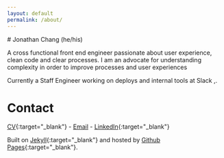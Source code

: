 ```yaml
---
layout: default
permalink: /about/
---
```


<div class="p-content__grid">
<div class="p-content" markdown="1">
# Jonathan Chang (he/his)

A cross functional front end engineer passionate about user experience, clean code and clear processes. I am an advocate for understanding complexity in order to improve processes and user experiences


Currently a Staff Engineer working on deploys and internal tools at Slack <i class="fab fa-slack" aria-hidden="true"></i>,.

# Contact

[CV](/assets/jonathanchang-resume-2021.pdf){:target="_blank"} - [Email](mailto:prancingwithponies@live.com) - [LinkedIn](https://www.linkedin.com/in/jonathan-chang-0585294b){:target="_blank"}

Built on [Jekyll](http://jekyllrb.com/){:target="_blank"} and hosted by [Github Pages](https://github.com/dotheygandalf/portfolio/){:target="_blank"}.
<div>
</div>
